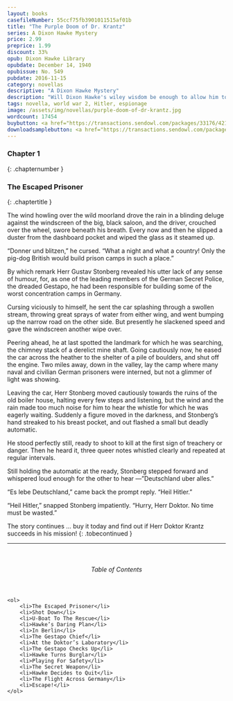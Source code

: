```yaml
---
layout: books
casefileNumber: 55ccf75fb3901011515af01b
title: "The Purple Doom of Dr. Krantz"
series: A Dixon Hawke Mystery
price: 2.99
preprice: 1.99
discount: 33%
opub: Dixon Hawke Library
opubdate: December 14, 1940
opubissue: No. 549
pubdate: 2016-11-15
category: novellas
descriptive: "A Dixon Hawke Mystery"
description: "Will Dixon Hawke's wiley wisdom be enough to allow him to penetrate Hitler's inner sanctum and destroy the secret weapon created by Nazi scientist Dr. Krantz or will he be found out as a British Spy?"
tags: novella, world war 2, Hitler, espionage
image: /assets/img/novellas/purple-doom-of-dr-krantz.jpg
wordcount: 17454
buybutton: <a href="https://transactions.sendowl.com/packages/33176/421F8364/add_to_cart" rel="nofollow" class="add-to-cart">Add to Cart</a><script type="text/javascript" src="https://transactions.sendowl.com/assets/sendowl.js" ></script>
downloadsamplebutton: <a href="https://transactions.sendowl.com/packages/33177/B0B66642/add_to_cart" rel="nofollow" class="add-to-cart">Get Sample</a><script type="text/javascript" src="https://transactions.sendowl.com/assets/sendowl.js" ></script>
---
```


### Chapter 1
{: .chapternumber }

### The Escaped Prisoner
{: .chaptertitle }

The wind howling over the wild moorland drove the rain in a blinding deluge against the windscreen of the big, black saloon, and the driver, crouched over the wheel, swore beneath his breath. Every now and then he slipped a duster from the dashboard pocket and wiped the glass as it steamed up.

“Donner und blitzen,” he cursed. “What a night and what a country! Only the pig-dog British would build prison camps in such a place.”

By which remark Herr Gustav Stonberg revealed his utter lack of any sense of humour, for, as one of the leading members of the German Secret Police, the dreaded Gestapo, he had been responsible for building some of the worst concentration camps in Germany.

Cursing viciously to himself, he sent the car splashing through a swollen stream, throwing great sprays of water from either wing, and went bumping up the narrow road on the other side. But presently he slackened speed and gave the windscreen another wipe over.

Peering ahead, he at last spotted the landmark for which he was searching, the chimney stack of a derelict mine shaft. Going cautiously now, he eased the car across the heather to the shelter of a pile of boulders, and shut off the engine. Two miles away, down in the valley, lay the camp where many naval and civilian German prisoners were interned, but not a glimmer of light was showing.

Leaving the car, Herr Stonberg moved cautiously towards the ruins of the old boiler house, halting every few steps and listening, but the wind and the rain made too much noise for him to hear the whistle for which he was eagerly waiting. Suddenly a figure moved in the darkness, and Stonberg’s hand streaked to his breast pocket, and out flashed a small but deadly automatic.

He stood perfectly still, ready to shoot to kill at the first sign of treachery or danger. Then he heard it, three queer notes whistled clearly and repeated at regular intervals.

Still holding the automatic at the ready, Stonberg stepped forward and whispered loud enough for the other to hear —”Deutschland uber alles.”

“Es lebe Deutschland,” came back the prompt reply. “Heil Hitler.”

“Heil Hitler,” snapped Stonberg impatiently. “Hurry, Herr Doktor. No time must be wasted.”

The story continues &hellip; buy it today and find out if Herr Doktor Krantz succeeds in his mission!
{: .tobecontinued }

<hr>
<br>

<div class="toc">
	<header>
		<h6>Table of Contents</h6>
	</header>

	<ol>
		<li>The Escaped Prisoner</li>
		<li>Shot Down</li>
		<li>U-Boat To The Rescue</li>
		<li>Hawke’s Daring Plan</li>
		<li>In Berlin</li>
		<li>The Gestapo Chief</li>
		<li>At the Doktor’s Laboratory</li>
		<li>The Gestapo Checks Up</li>
		<li>Hawke Turns Burglar</li>
		<li>Playing For Safety</li>
		<li>The Secret Weapon</li>
		<li>Hawke Decides to Quit</li>
		<li>The Flight Across Germany</li>
		<li>Escape!</li>
	</ol>

</div>